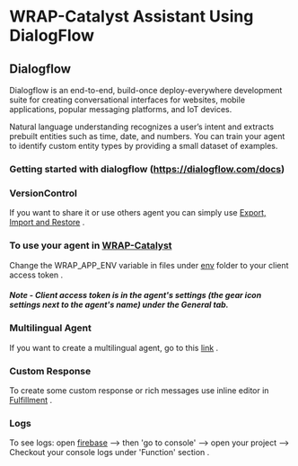 # WRAP-Catalyst Assistant Using DialogFlow

## Dialogflow

Dialogflow is an end-to-end, build-once deploy-everywhere development suite for creating conversational interfaces for websites, mobile applications, popular messaging platforms, and IoT devices.

Natural language understanding recognizes a user’s intent and extracts prebuilt entities such as time, date, and numbers. You can train your agent to identify custom entity types by providing a small dataset of examples.

### Getting started with dialogflow (https://dialogflow.com/docs)

### VersionControl 
If you want to share it or use others agent you can simply use  [Export, Import and Restore](https://dialogflow.com/docs/agents/export-import-restore)  . 

### To use your agent in [WRAP-Catalyst](https://github.com/weathernews/WRAP-Catalyst/tree/prajjwal_chatbot/)
Change the WRAP_APP_ENV variable in files under [env](https://github.com/weathernews/WRAP-Catalyst/tree/prajjwal_chatbot/env) folder to your client access token . 
##### Note - Client access token is in the agent's settings (the gear icon settings next to the agent's name) under the General tab.
### Multilingual Agent
If you want to create a multilingual agent, go to this [link](https://dialogflow.com/docs/agents/multilingual) .
### Custom Response
To create some custom response or rich messages use inline editor in [Fulfillment](https://dialogflow.com/docs/fulfillment/configure) .
### Logs 
To see logs: open [firebase](https://console.firebase.google.com) --> then 'go to console' --> open your project --> Checkout your console logs under 'Function' section . 
